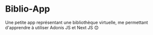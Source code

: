 # Biblio-App
Une petite app représentant une bibliothèque virtuelle, me permettant d'apprendre à utiliser Adonis JS et Next JS 😊
